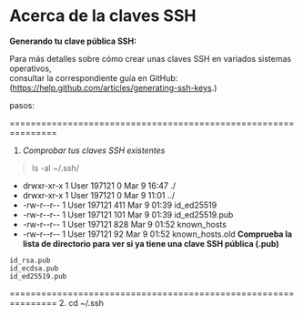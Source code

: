  # Acerca de la claves SSH  

**Generando tu clave pública SSH:**  

Para más detalles sobre cómo crear unas claves SSH en variados sistemas operativos,  
consultar la correspondiente guía en GitHub: (https://help.github.com/articles/generating-ssh-keys.)  

pasos:


===============================================================
1. *Comprobar tus claves SSH existentes*


 >ls -al ~/.ssh/
   - drwxr-xr-x 1 User 197121   0 Mar  9 16:47 ./
   - drwxr-xr-x 1 User 197121   0 Mar  9 11:01 ../
   - -rw-r--r-- 1 User 197121 411 Mar  9 01:39 id_ed25519
   - -rw-r--r-- 1 User 197121 101 Mar  9 01:39 id_ed25519.pub
   - -rw-r--r-- 1 User 197121 828 Mar  9 01:52 known_hosts
   - -rw-r--r-- 1 User 197121  92 Mar  9 01:52 known_hosts.old
**Comprueba la lista de directorio para ver si ya tiene una clave SSH pública (.pub)**

    id_rsa.pub
    id_ecdsa.pub
    id_ed25519.pub
===============================================================
 2. 
 cd ~/.ssh
